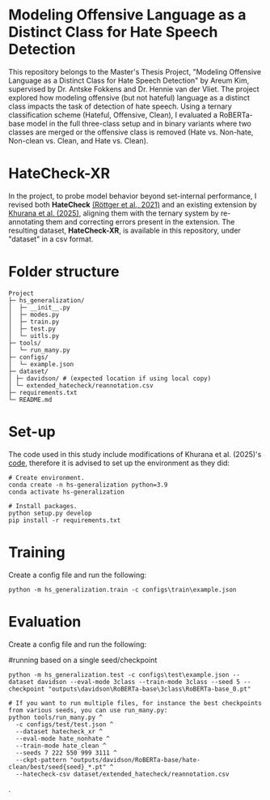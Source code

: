 # Modeling Offensive Language as a Distinct Class for Hate Speech Detection
This repository belongs to the Master's Thesis Project, "Modeling Offensive Language as a Distinct Class for Hate Speech Detection" by Areum Kim, supervised by Dr. Antske Fokkens and Dr. Hennie van der Vliet. The project explored how modeling offensive (but not hateful) language as a distinct class impacts the task of detection of hate speech. Using a ternary classification scheme (Hateful, Offensive, Clean), I evaluated a RoBERTa-base model in the full three-class setup and in binary variants where two classes are merged or the offensive class is removed (Hate vs. Non-hate, Non-clean vs. Clean, and Hate vs. Clean). 

# HateCheck-XR
In the project, to probe model behavior beyond set-internal performance, I revised both **HateCheck** [(Röttger et al., 2021)](https://aclanthology.org/2021.acl-long.4/) and an existing extension by [Khurana et al. (2025)](https://arxiv.org/abs/2410.15911), aligning them with the ternary system by re-annotating them and correcting errors present in the extension. The resulting dataset, **HateCheck-XR**, is available in this repository, under "dataset" in a csv format.

# Folder structure
```
Project
├─ hs_generalization/  
│  ├─ __init__.py
│  ├─ modes.py
│  ├─ train.py
│  ├─ test.py
│  └─ uitls.py    
├─ tools/
│  └─ run_many.py          
├─ configs/
│  └─ example.json
├─ dataset/
│ ├─ davidson/ # (expected location if using local copy)
│ └─ extended_hatecheck/reannotation.csv
├─ requirements.txt
└─ README.md
```


# Set-up
The code used in this study include modifications of Khurana et al. (2025)'s [code](https://github.com/urjakh/defverify), therefore it is advised to set up the environment as they did: 
```
# Create environment.
conda create -n hs-generalization python=3.9
conda activate hs-generalization

# Install packages.
python setup.py develop
pip install -r requirements.txt
```

# Training
Create a config file and run the following:
```
python -m hs_generalization.train -c configs\train\example.json
```

# Evaluation
Create a config file and run the following:

#running based on a single seed/checkpoint
```
python -m hs_generalization.test -c configs\test\example.json --dataset davidson --eval-mode 3class --train-mode 3class --seed 5 --checkpoint "outputs\davidson\RoBERTa-base\3class\RoBERTa-base_0.pt"

# If you want to run multiple files, for instance the best checkpoints from various seeds, you can use run_many.py:
python tools/run_many.py ^
  -c configs/test/test.json ^
  --dataset hatecheck_xr ^
  --eval-mode hate_nonhate ^
  --train-mode hate_clean ^
  --seeds 7 222 550 999 3111 ^
  --ckpt-pattern "outputs/davidson/RoBERTa-base/hate-clean/best/seed{seed}_*.pt" ^
  --hatecheck-csv dataset/extended_hatecheck/reannotation.csv
```




.
